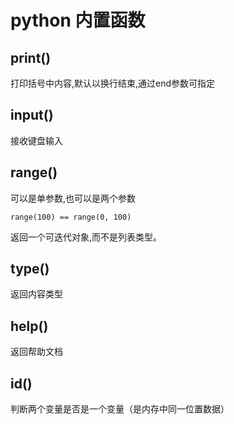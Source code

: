 # python 内置函数

## print()

打印括号中内容,默认以换行结束,通过end参数可指定

## input()

接收键盘输入

## range()

可以是单参数,也可以是两个参数

    range(100) == range(0, 100)

返回一个可迭代对象,而不是列表类型。

## type()

返回内容类型

## help()

返回帮助文档

## id()

判断两个变量是否是一个变量（是内存中同一位置数据）
